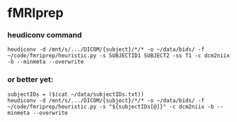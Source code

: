 # fMRIprep

### heudiconv command
`heudiconv -d /mnt/s/.../DICOM/{subject}/*/* -o ~/data/bids/ -f ~/code/fmriprep/heuristic.py -s SUBJECTID1 SUBJECT2 -ss T1 -c dcm2niix -b --minmeta --overwrite`

### or better yet:
```
subjectIDs = ($(cat ~/data/subjectIDs.txt))
heudiconv -d /mnt/s/.../DICOM/{subject}/*/* -o ~/data/bids/ -f ~/code/fmriprep/heuristic.py -s "${subjectIDs[@]}" -c dcm2niix -b --minmeta --overwrite
```
